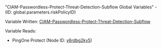 "CIAM-Passwordless-Protect-Threat-Detection-Subflow Global Variables" - (ID: global.parameters.riskPolicyID)

Variable Written:
[CIAM-Passwordless-Protect-Threat-Detection-Subflow](../index.md#Variables)

Variable Reads:
* PingOne Protect (Node ID: [y6rdbg2ky5](../nodes/y6rdbg2ky5.md))
